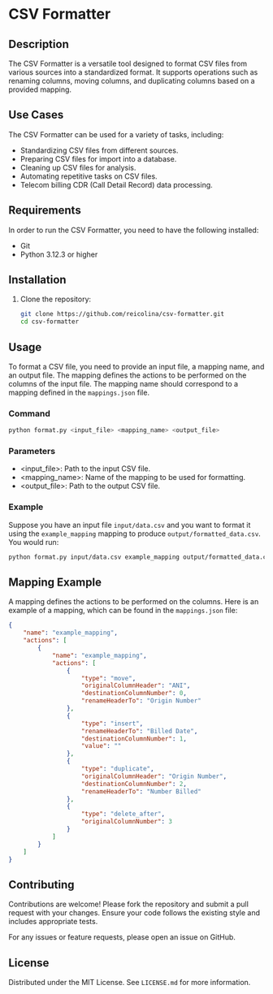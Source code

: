 # CSV Formatter

## Description
The CSV Formatter is a versatile tool designed to format CSV files from various sources into a standardized format. It supports operations such as renaming columns, moving columns, and duplicating columns based on a provided mapping.

## Use Cases
The CSV Formatter can be used for a variety of tasks, including:
- Standardizing CSV files from different sources.
- Preparing CSV files for import into a database.
- Cleaning up CSV files for analysis.
- Automating repetitive tasks on CSV files.
- Telecom billing CDR (Call Detail Record) data processing.

## Requirements
In order to run the CSV Formatter, you need to have the following installed:
- Git
- Python 3.12.3 or higher

## Installation
1. Clone the repository:
    ```sh
    git clone https://github.com/reicolina/csv-formatter.git
    cd csv-formatter
    ```

## Usage
To format a CSV file, you need to provide an input file, a mapping name, and an output file. The mapping defines the actions to be performed on the columns of the input file. The mapping name should correspond to a mapping defined in the `mappings.json` file.

### Command
```sh
python format.py <input_file> <mapping_name> <output_file>
```

### Parameters
- <input_file>: Path to the input CSV file.
- <mapping_name>: Name of the mapping to be used for formatting.
- <output_file>: Path to the output CSV file.

### Example
Suppose you have an input file `input/data.csv` and you want to format it using the `example_mapping` mapping to produce `output/formatted_data.csv`. You would run:

```sh
python format.py input/data.csv example_mapping output/formatted_data.csv
```

## Mapping Example
A mapping defines the actions to be performed on the columns. Here is an example of a mapping, which can be found in the `mappings.json` file:
```json
{
    "name": "example_mapping",
    "actions": [
        {
            "name": "example_mapping",
            "actions": [
                {
                    "type": "move",
                    "originalColumnHeader": "ANI",
                    "destinationColumnNumber": 0,
                    "renameHeaderTo": "Origin Number"
                },
                {
                    "type": "insert",
                    "renameHeaderTo": "Billed Date",
                    "destinationColumnNumber": 1,
                    "value": ""
                },
                {
                    "type": "duplicate",
                    "originalColumnHeader": "Origin Number",
                    "destinationColumnNumber": 2,
                    "renameHeaderTo": "Number Billed"
                },
                {
                    "type": "delete_after",
                    "originalColumnNumber": 3
                }
            ]
        }
    ]
}
```

## Contributing
Contributions are welcome! Please fork the repository and submit a pull request with your changes. Ensure your code follows the existing style and includes appropriate tests.

For any issues or feature requests, please open an issue on GitHub.

## License
Distributed under the MIT License. See `LICENSE.md` for more information.
